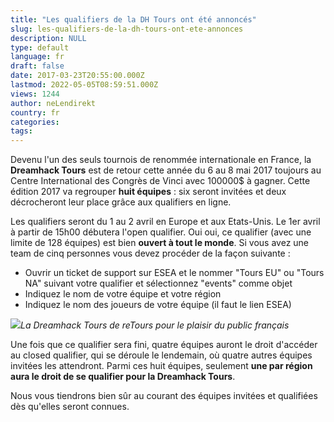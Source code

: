 ```yaml
---
title: "Les qualifiers de la DH Tours ont été annoncés"
slug: les-qualifiers-de-la-dh-tours-ont-ete-annonces
description: NULL
type: default
language: fr
draft: false
date: 2017-03-23T20:55:00.000Z
lastmod: 2022-05-05T08:59:51.000Z
views: 1244
author: neLendirekt
country: fr
categories:
tags:
---
```

Devenu l'un des seuls tournois de renommée internationale en France, la **Dreamhack Tours** est de retour cette année du 6 au 8 mai 2017 toujours au Centre International des Congrès de Vinci avec 100000$ à gagner. Cette édition 2017 va regrouper **huit équipes** : six seront invitées et deux décrocheront leur place grâce aux qualifiers en ligne. 

Les qualifiers seront du 1 au 2 avril en Europe et aux Etats-Unis. Le 1er avril à partir de 15h00 débutera l'open qualifier. Oui oui, ce qualifier (avec une limite de 128 équipes) est bien **ouvert à tout le monde**. Si vous avez une team de cinq personnes vous devez procéder de la façon suivante : 

* Ouvrir un ticket de support sur ESEA et le nommer "Tours EU" ou "Tours NA" suivant votre qualifier et sélectionnez "events" comme objet
* Indiquez le nom de votre équipe et votre région
* Indiquez le nom des joueurs de votre équipe (il faut le lien ESEA)

![](/storage/images/58d4359eeaf57_fireshot-capture-2-dreamhack-open-http-opendreamhackse-news-455-tours-qualifier-infohtmlpng.png)_La Dreamhack Tours de reTours pour le plaisir du public français_

Une fois que ce qualifier sera fini, quatre équipes auront le droit d'accéder au closed qualifier, qui se déroule le lendemain, où quatre autres équipes invitées les attendront. Parmi ces huit équipes, seulement **une par région aura le droit de se qualifier pour la Dreamhack Tours**.

Nous vous tiendrons bien sûr au courant des équipes invitées et qualifiées dès qu'elles seront connues.
